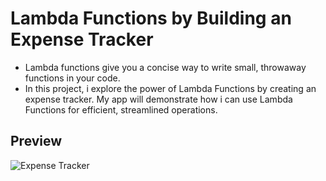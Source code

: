 # Lambda Functions by Building an Expense Tracker
- Lambda functions give you a concise way to write small, throwaway functions in your code.
- In this project, i explore the power of Lambda Functions by creating an expense tracker. My app will demonstrate how i can use Lambda Functions for efficient, streamlined operations.

## Preview

![Expense Tracker](https://github.com/VivekKumar-8287/Lambda-Functions-by-Building-an-Expense-Tracker/assets/104918205/3be80471-6cd8-41a0-9ebd-d4cbc7a5088b)
